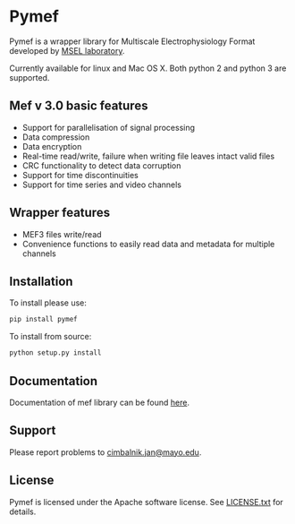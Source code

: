 Pymef
====

Pymef is a wrapper library for Multiscale Electrophysiology Format developed by 
[MSEL laboratory](http://msel.mayo.edu/).

Currently available for linux and Mac OS X. Both python 2 and python 3 are supported.

Mef v 3.0 basic features
------------------------

-   Support for parallelisation of signal processing
-   Data compression
-   Data encryption
-   Real-time read/write, failure when writing file leaves intact valid files
-   CRC functionality to detect data corruption
-   Support for time discontinuities
-   Support for time series and video channels

Wrapper features
----------------

-   MEF3 files write/read
-   Convenience functions to easily read data and metadata for multiple channels

Installation
------------

To install please use:
```bash
pip install pymef
```

To install from source:
```bash
python setup.py install
```

Documentation
-------------

Documentation of mef library can be found [here](http://msel.mayo.edu/codes.html).

Support
-------

Please report problems to cimbalnik.jan@mayo.edu.

License
-------

Pymef is licensed under the Apache software license. See [LICENSE.txt](./LICENSE.txt) for details.
